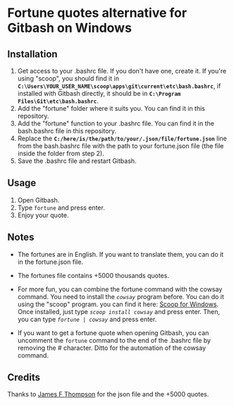 # Fortune quotes alternative for Gitbash on Windows

## Installation

1. Get access to your .bashrc file. If you don't have one, create it.
   If you're using "scoop", you should find it in **`C:\Users\YOUR_USER_NAME\scoop\apps\git\current\etc\bash.bashrc`**, if installed with Gitbash directly, it should be in **`C:\Program Files\Git\etc\bash.bashrc`**.
2. Add the "fortune" folder where it suits you. You can find it in this repository.
3. Add the "fortune" function to your .bashrc file. You can find it in the bash.bashrc file in this repository.
4. Replace the **`C:/here/is/the/path/to/your/.json/file/fortune.json`** line from the bash.bashrc file with the path to your fortune.json file (the file inside the folder from step 2).
5. Save the .bashrc file and restart Gitbash.

## Usage

1. Open Gitbash.
2. Type `fortune` and press enter.
3. Enjoy your quote.

## Notes

-   The fortunes are in English. If you want to translate them, you can do it in the fortune.json file.
-   The fortunes file contains +5000 thousands quotes.

-   For more fun, you can combine the fortune command with the cowsay command. You need to install the _`cowsay`_ program before. You can do it using the "scoop" program. you can find it here: [Scoop for Windows](https://scoop.sh/).
    Once installed, just type _`scoop install cowsay`_ and press enter. Then, you can type _`fortune | cowsay`_ and press enter.

-   If you want to get a fortune quote when opening Gitbash, you can uncomment the `fortune` command to the end of the .bashrc file by removing the # character. Ditto for the automation of the cowsay command.

## Credits

Thanks to [James F Thompson](https://github.com/JamesFT) for the json file and the +5000 quotes.
